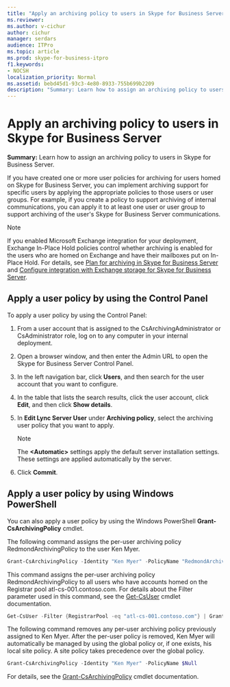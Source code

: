```yaml
---
title: "Apply an archiving policy to users in Skype for Business Server"
ms.reviewer: 
ms.author: v-cichur
author: cichur
manager: serdars
audience: ITPro
ms.topic: article
ms.prod: skype-for-business-itpro
f1.keywords:
- NOCSH
localization_priority: Normal
ms.assetid: bebd45d1-93c3-4e80-8933-755b699b2209
description: "Summary: Learn how to assign an archiving policy to users in Skype for Business Server."
---
```


# Apply an archiving policy to users in Skype for Business Server

**Summary:** Learn how to assign an archiving policy to users in Skype for Business Server.
  
If you have created one or more user policies for archiving for users homed on Skype for Business Server, you can implement archiving support for specific users by applying the appropriate policies to those users or user groups. For example, if you create a policy to support archiving of internal communications, you can apply it to at least one user or user group to support archiving of the user's Skype for Business Server communications.
  
> [!NOTE]
> If you enabled Microsoft Exchange integration for your deployment, Exchange In-Place Hold policies control whether archiving is enabled for the users who are homed on Exchange and have their mailboxes put on In-Place Hold. For details, see [Plan for archiving in Skype for Business Server](../../plan-your-deployment/archiving/archiving.md) and [Configure integration with Exchange storage for Skype for Business Server](../../deploy/deploy-archiving/configure-integration-with-exchange-storage.md). 
  
## Apply a user policy by using the Control Panel

To apply a user policy by using the Control Panel:
  
1. From a user account that is assigned to the CsArchivingAdministrator or CsAdministrator role, log on to any computer in your internal deployment. 
    
2. Open a browser window, and then enter the Admin URL to open the Skype for Business Server Control Panel. 
    
3. In the left navigation bar, click **Users**, and then search for the user account that you want to configure. 
    
4. In the table that lists the search results, click the user account, click **Edit**, and then click **Show details**.
    
5. In **Edit Lync Server User** under **Archiving policy**, select the archiving user policy that you want to apply.
    
    > [!NOTE]
    > The **\<Automatic\>** settings apply the default server installation settings. These settings are applied automatically by the server.
  
6. Click **Commit**.
    
## Apply a user policy by using Windows PowerShell

You can also apply a user policy by using the Windows PowerShell **Grant-CsArchivingPolicy** cmdlet.
  
The following command assigns the per-user archiving policy RedmondArchivingPolicy to the user Ken Myer.
  
```PowerShell
Grant-CsArchivingPolicy -Identity "Ken Myer" -PolicyName "RedmondArchivingPolicy"
```

This command assigns the per-user archiving policy RedmondArchivingPolicy to all users who have accounts homed on the Registrar pool atl-cs-001.contoso.com. For details about the Filter parameter used in this command, see the [Get-CsUser](/powershell/module/skype/get-csuser?view=skype-ps) cmdlet documentation.
  
```PowerShell
Get-CsUser -Filter {RegistrarPool -eq "atl-cs-001.contoso.com"} | Grant-CsArchivingPolicy -PolicyName "RedmondArchivingPolicy"
```

The following command removes any per-user archiving policy previously assigned to Ken Myer. After the per-user policy is removed, Ken Myer will automatically be managed by using the global policy or, if one exists, his local site policy. A site policy takes precedence over the global policy.
  
```PowerShell
Grant-CsArchivingPolicy -Identity "Ken Myer" -PolicyName $Null
```

For details, see the [Grant-CsArchivingPolicy](/powershell/module/skype/grant-csarchivingpolicy?view=skype-ps) cmdlet documentation.
